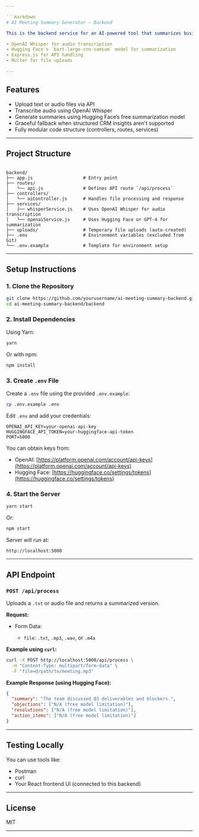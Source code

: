 ```yaml
---

```markdown
# AI Meeting Summary Generator – Backend

This is the backend service for an AI-powered tool that summarizes business meeting transcripts or audio recordings. It supports `.txt`, `.mp3`, `.wav`, and `.m4a` file uploads. The backend uses:

- OpenAI Whisper for audio transcription
- Hugging Face's `bart-large-cnn-samsum` model for summarization
- Express.js for API handling
- Multer for file uploads

---
```


## Features

- Upload text or audio files via API
- Transcribe audio using OpenAI Whisper
- Generate summaries using Hugging Face’s free summarization model
- Graceful fallback when structured CRM insights aren't supported
- Fully modular code structure (controllers, routes, services)

---

## Project Structure

```

backend/
├── app.js                   # Entry point
├── routes/
│   └── api.js               # Defines API route `/api/process`
├── controllers/
│   └── aiController.js      # Handles file processing and response
├── services/
│   ├── whisperService.js    # Uses OpenAI Whisper for audio transcription
│   └── openaiService.js     # Uses Hugging Face or GPT-4 for summarization
├── uploads/                 # Temporary file uploads (auto-created)
├── .env                     # Environment variables (excluded from Git)
└── .env.example             # Template for environment setup

````

---

## Setup Instructions

### 1. Clone the Repository

```bash
git clone https://github.com/yourusername/ai-meeting-summary-backend.git
cd ai-meeting-summary-backend/backend
````

### 2. Install Dependencies

Using Yarn:

```bash
yarn
```

Or with npm:

```bash
npm install
```

### 3. Create `.env` File

Create a `.env` file using the provided `.env.example`:

```bash
cp .env.example .env
```

Edit `.env` and add your credentials:

```
OPENAI_API_KEY=your-openai-api-key
HUGGINGFACE_API_TOKEN=your-huggingface-api-token
PORT=5000
```

You can obtain keys from:

* OpenAI: [https://platform.openai.com/account/api-keys](https://platform.openai.com/account/api-keys)
* Hugging Face: [https://huggingface.co/settings/tokens](https://huggingface.co/settings/tokens)

### 4. Start the Server

```bash
yarn start
```

Or:

```bash
npm start
```

Server will run at:

```
http://localhost:5000
```

---

## API Endpoint

### `POST /api/process`

Uploads a `.txt` or audio file and returns a summarized version.

**Request:**

* Form Data:

  * `file`: `.txt`, `.mp3`, `.wav`, or `.m4a`

**Example using `curl`:**

```bash
curl -X POST http://localhost:5000/api/process \
  -H "Content-Type: multipart/form-data" \
  -F "file=@/path/to/meeting.mp3"
```

**Example Response (using Hugging Face):**

```json
{
  "summary": "The team discussed Q3 deliverables and blockers.",
  "objections": ["N/A (free model limitation)"],
  "resolutions": ["N/A (free model limitation)"],
  "action_items": ["N/A (free model limitation)"]
}
```

---

## Testing Locally

You can use tools like:

* Postman
* curl
* Your React frontend UI (connected to this backend)

---

## License

MIT

---
